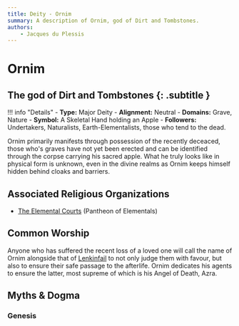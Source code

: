 ```yaml
---
title: Deity - Ornim
summary: A description of Ornim, god of Dirt and Tombstones.
authors:
    - Jacques du Plessis
---
```

# Ornim
## The god of Dirt and Tombstones {: .subtitle }

!!! info "Details"
    - **Type:** Major Deity
    - **Alignment:** Neutral
    - **Domains:** Grave, Nature
    - **Symbol:** A Skeletal Hand holding an Apple
    - **Followers:** Undertakers, Naturalists, Earth-Elementalists, those who tend to the dead.

Ornim primarily manifests through possession of the recently deceaced, those who's graves have not yet been erected and can be identified through the corpse carrying his sacred apple. What he truly looks like in physical form is unknown, even in the divine realms as Ornim keeps himself hidden behind cloaks and barriers.

## Associated Religious Organizations
* [The Elemental Courts](../../organizations/elemental_courts) (Pantheon of Elementals)

## Common Worship
Anyone who has suffered the recent loss of a loved one will call the name of Ornim alongside that of [Lenkinfail](../lenkinfail) to not only judge them with favour, but also to ensure their safe passage to the afterlife.  Ornim dedicates his agents to ensure the latter, most supreme of which is his Angel of Death, Azra.

## Myths & Dogma
### Genesis